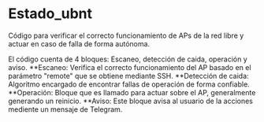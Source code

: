 # Estado_ubnt
Código para verificar el correcto funcionamiento de APs de la red libre y actuar en caso de falla de forma autónoma.

El código cuenta de 4 bloques: Escaneo, detección de caida, operación y aviso.
**Escaneo: Verifica el correcto funcionamiento del AP basado en el parámetro "remote" que se obtiene mediante SSH.
**Detección de caida: Algoritmo encargado de encontrar fallas de operación de forma confiable.
**Operación: Bloque que es llamado para actuar sobre el AP, generalmente generando un reinicio.
**Aviso: Este bloque avisa al usuario de la acciones mediente un mensaje de Telegram.
